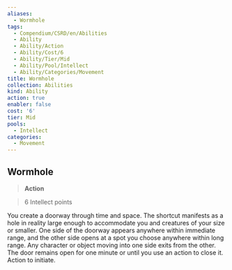 ```yaml
---
aliases:
  - Wormhole
tags:
  - Compendium/CSRD/en/Abilities
  - Ability
  - Ability/Action
  - Ability/Cost/6
  - Ability/Tier/Mid
  - Ability/Pool/Intellect
  - Ability/Categories/Movement
title: Wormhole
collection: Abilities
kind: Ability
action: true
enabler: false
cost: '6'
tier: Mid
pools:
  - Intellect
categories:
  - Movement
---
```

## Wormhole    
>**Action**    
>6 Intellect points  
    
You create a doorway through time and space. The shortcut manifests as a hole in reality large enough to accommodate you and creatures of your size or smaller. One side of the doorway appears anywhere within immediate range, and the other side opens at a spot you choose anywhere within long range. Any character or object moving into one side exits from the other. The door remains open for one minute or until you use an action to close it. Action to initiate.